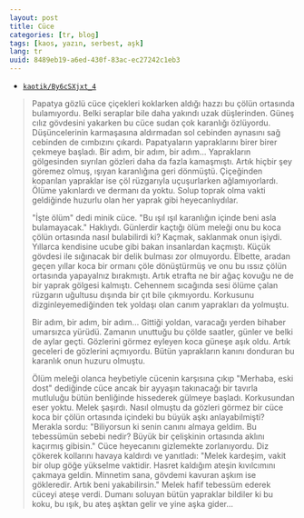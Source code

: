 ```yaml
---
layout: post
title: Cüce
categories: [tr, blog]
tags: [kaos, yazın, serbest, aşk]
lang: tr
uuid: 8489eb19-a6ed-430f-83ac-ec27242c1eb3
---
```


* [`kaotik/By6cSXjxt_4`](https://groups.google.com/forum/?fromgroups=#!topic/kaotik/By6cSXjxt_4)

> Papatya gözlü cüce çiçekleri koklarken aldığı hazzı bu çölün ortasında
> bulamıyordu. Belki seraplar bile daha yakındı uzak düşlerinden. Güneş
> cılız gövdesini yakarken bu cüce sudan çok karanlığı özlüyordu.
> Düşüncelerinin karmaşasına aldırmadan sol cebinden aynasını sağ cebinden
> de cımbızını çıkardı. Papatyaların yapraklarını birer birer çekmeye
> başladı. Bir adım, bir adım, bir adım... Yaprakların gölgesinden
> sıyrılan gözleri daha da fazla kamaşmıştı. Artık hiçbir şey göremez
> olmuş, ışıyan karanlığına geri dönmüştü. Çiçeğinden koparılan yapraklar
> ise çöl rüzgarıyla uçuşurlarken ağlamıyorlardı. Ölüme yakınlardı ve
> dermanı da yoktu. Solup toprak olma vakti geldiğinde huzurlu olan her
> yaprak gibi heyecanlıydılar.
> 
> "İşte ölüm" dedi minik cüce. "Bu ışıl ışıl karanlığın içinde beni asla
> bulamayacak." Haklıydı. Günlerdir kaçtığı ölüm meleği onu bu koca çölün
> ortasında nasıl bulabilirdi ki? Kaçmak, saklanmak onun işiydi. Yıllarca
> kendisine ucube gibi bakan insanlardan kaçmıştı. Küçük gövdesi ile
> sığınacak bir delik bulması zor olmuyordu. Elbette, aradan geçen yıllar
> koca bir ormanı çöle dönüştürmüş ve onu bu ıssız çölün ortasında
> yapayalnız bırakmıştı. Artık etrafta ne bir ağaç kovuğu ne de bir yaprak
> gölgesi kalmıştı. Cehennem sıcağında sesi ölüme çalan rüzgarın uğultusu
> dışında bir çıt bile çıkmıyordu. Korkusunu dizginleyemediğinden tek
> yoldaşı olan canım yaprakları da yolmuştu.
> 
> Bir adım, bir adım, bir adım... Gittiği yoldan, varacağı yerden bihaber
> umarsızca yürüdü. Zamanın unuttuğu bu çölde saatler, günler ve belki de
> aylar geçti. Gözlerini görmez eyleyen koca güneşe aşık oldu. Artık
> geceleri de gözlerini açmıyordu. Bütün yaprakların kanını donduran bu
> karanlık onun huzuru olmuştu.
> 
> Ölüm meleği olanca heybetiyle cücenin karşısına çıkıp "Merhaba, eski
> dost" dediğinde cüce ancak bir ayyaşın takınacağı bir tavırla mutluluğu
> bütün benliğinde hissederek gülmeye başladı. Korkusundan eser yoktu.
> Melek şaşırdı. Nasıl olmuştu da gözleri görmez bir cüce koca bir çölün
> ortasında içindeki bu büyük aşkı anlayabilmişti? Merakla sordu:
> "Biliyorsun ki senin canını almaya geldim. Bu tebessümün sebebi nedir?
> Büyük bir çelişkinin ortasında aklını kaçırmış gibisin." Cüce heyecanını
> gizlemekte zorlanıyordu. Diz çökerek kollarını havaya kaldırdı ve
> yanıtladı: "Melek kardeşim, vakit bir olup göğe yükselme vaktidir.
> Hasret kaldığım ateşin kıvılcımını çakmaya geldin. Minnetim sana,
> gövdemi kavuran aşkım ise gökleredir. Artık beni yakabilirsin."
> Melek hafif tebessüm ederek cüceyi ateşe verdi. Dumanı soluyan bütün
> yapraklar bildiler ki bu koku, bu ışık, bu ateş aşktan gelir ve yine
> aşka gider...
